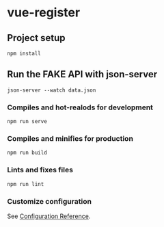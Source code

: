 # vue-register

## Project setup
```
npm install
```

## Run the FAKE API with json-server

```
json-server --watch data.json
```

### Compiles and hot-realods for development
```
npm run serve
```

### Compiles and minifies for production
```
npm run build
```

### Lints and fixes files
```
npm run lint
```

### Customize configuration
See [Configuration Reference](https://cli.vuejs.org/config/).

